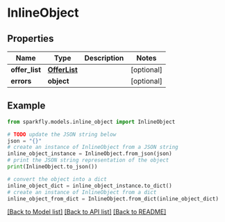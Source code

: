 # InlineObject


## Properties

Name | Type | Description | Notes
------------ | ------------- | ------------- | -------------
**offer_list** | [**OfferList**](OfferList.md) |  | [optional] 
**errors** | **object** |  | [optional] 

## Example

```python
from sparkfly.models.inline_object import InlineObject

# TODO update the JSON string below
json = "{}"
# create an instance of InlineObject from a JSON string
inline_object_instance = InlineObject.from_json(json)
# print the JSON string representation of the object
print(InlineObject.to_json())

# convert the object into a dict
inline_object_dict = inline_object_instance.to_dict()
# create an instance of InlineObject from a dict
inline_object_from_dict = InlineObject.from_dict(inline_object_dict)
```
[[Back to Model list]](../README.md#documentation-for-models) [[Back to API list]](../README.md#documentation-for-api-endpoints) [[Back to README]](../README.md)


